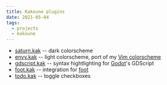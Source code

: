 ```yaml
---
title: Kakoune plugins
date: 2021-05-04
tags:
  - projects
  - kakoune
---
```


- [saturn.kak][saturn.kak] -- dark colorscheme
- [envy.kak][envy.kak] -- light colorscheme, port of my
  [Vim colorscheme](https://github.com/kkga/vim-envy)
- [gdscript.kak][gdscript.kak] -- syntax hightlighting for
  [Godot](https://godotengine.org)'s GDScript
- [foot.kak][foot.kak] -- integration for [foot](https://codeberg.org/dnkl/foot)
- [todo.kak][todo.kak] -- toggle checkboxes

[saturn.kak]: https://github.com/kkga/saturn.kak
[gdscript.kak]: https://github.com/kkga/gdscript.kak
[envy.kak]: https://github.com/kkga/envy.kak
[foot.kak]: https://github.com/kkga/foot.kak
[todo.kak]: https://github.com/kkga/todo.kak
